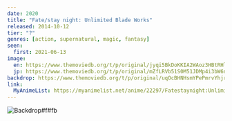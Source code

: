 ```yaml
---
date: 2020
title: "Fate/stay night: Unlimited Blade Works"
released: 2014-10-12
tier: "?"
genres: [action, supernatural, magic, fantasy]
seen:
  first: 2021-06-13
image:
  en: https://www.themoviedb.org/t/p/original/jyqi5BkDoKKIA2WAoz3HBtRHld3.jpg
  jp: https://www.themoviedb.org/t/p/original/mZfLRVb51S0M51JDMp4i3bW6nzX.jpg
backdrop: https://www.themoviedb.org/t/p/original/uqOcBHNHsmYPePmrvYhjraRxLdJ.jpg
link:
  MyAnimeList: https://myanimelist.net/anime/22297/Fatestaynight:UnlimitedBladeWorks
---
```


![Backdrop#f#fb](https://www.themoviedb.org/t/p/original/kMK5Vx0FGppeAxqCQHTiBQEd6nm.jpg "Source: TMDB")
